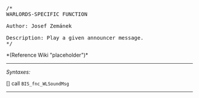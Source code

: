 <pre>/*
WARLORDS-SPECIFIC FUNCTION

Author: Josef Zemánek

Description: Play a given announcer message.
*/</pre>*(Reference Wiki "placeholder")*<!-- Remove this after fill-in -->


---
*Syntaxes:*

[] call `BIS_fnc_WLSoundMsg`

---
